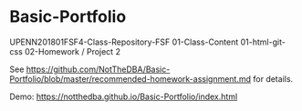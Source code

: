 # Basic-Portfolio
UPENN201801FSF4-Class-Repository-FSF 01-Class-Content 01-html-git-css 02-Homework / Project 2

See <https://github.com/NotTheDBA/Basic-Portfolio/blob/master/recommended-homework-assignment.md> for details.

Demo: <https://notthedba.github.io/Basic-Portfolio/index.html>